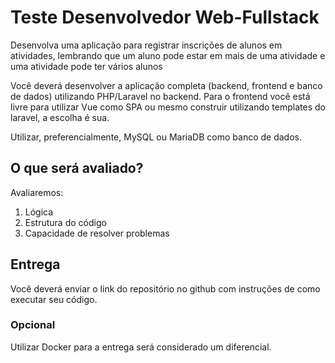 # Teste Desenvolvedor Web-Fullstack

Desenvolva uma aplicação para registrar inscrições de alunos em atividades, lembrando que
um aluno pode estar em mais de uma atividade e uma atividade pode ter vários alunos

Você deverá desenvolver a aplicação completa (backend, frontend e banco de dados) utilizando
PHP/Laravel no backend.
Para o frontend você está livre para utilizar Vue como SPA ou mesmo construir
utilizando templates do laravel, a escolha é sua.

Utilizar, preferencialmente, MySQL ou MariaDB como banco de dados.

## O que será avaliado?

Avaliaremos:

1. Lógica
1. Estrutura do código
1. Capacidade de resolver problemas

## Entrega

Você deverá enviar o link do repositório no github com instruções de como executar seu código.

### Opcional

Utilizar Docker para a entrega será considerado um diferencial.
